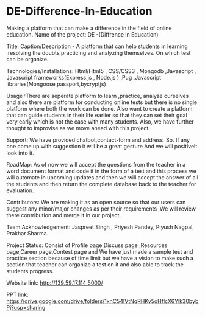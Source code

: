 # DE-Difference-In-Education
Making a platform that can make a difference in the field of online education.
Name of the project:  DE -(Diffrence in Education)

Title: Caption/Description - A platform that can help students in learning ,resolving the doubts,practicing and analyzing themselves. 
   	On which test can be organize.

Technologies/Installations: Html/Html5 , CSS/CSS3 , Mongodb ,Javascript , Javascript frameworks(Express.js , Node.js ) ,Pug ,Javascript libraries(Mongoose,passport,bycryptjs)

Usage :There are seperate platform to learn ,practice, analyze ourselves and also there are platform for conducting online tests but there is no single platform where
both the work can be done. Also want to create a platform that can guide students in their life earlier so that they can set their goal very early which is not the case with many students.
Also, we have further thought to improvise as we move ahead with this project.

Support: We have provided chatbot,contact-form and address. So. If any one come up with suggestion it will be a great gesture 
	And we will positivelt look into it.

RoadMap: As of now we will accept the questions from the teacher in a word document format and code it in the form of a test and 
	this process we will automate in upcoming updates and then we will accept the answer of all the students and then return the complete database back to the teacher for evaluation.

Contributors: We are making it as an open source so that our users can suggest any minor/major changes as per their requirements ,We will review there contribution and merge it in our project.

Team Acknowledgement: Jaspreet Singh , Priyesh Pandey, Piyush Nagpal, Prakhar Sharma.

Project Status: Consist of Profile page,Discuss page ,Resources page,Career page,Contest page and We have just made a sample test and practice section because of time limit but we have a vision to make such a section that teacher can organize a test on it and 
also able to track the students progress. 

Website link: http://139.59.17.114:5000/

PPT link: https://drive.google.com/drive/folders/1xnC54IVtNqRHKv5oHfIcX6Ylk30bybPj?usp=sharing

